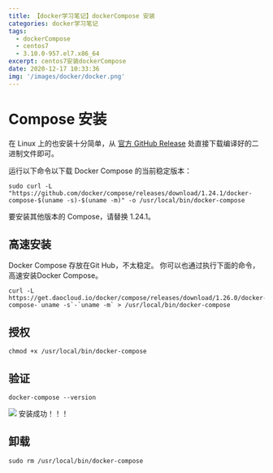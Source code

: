 ```yaml
---
title: 【docker学习笔记】dockerCompose 安装
categories: docker学习笔记
tags:
  - dockerCompose 
  - centos7
  - 3.10.0-957.el7.x86_64
excerpt: centos7安装dockerCompose 
date: 2020-12-17 10:33:36
img: '/images/docker/docker.png'
---
```

# Compose 安装

在 Linux 上的也安装十分简单，从 [官方 GitHub Release](https://github.com/docker/compose/releases) 处直接下载编译好的二进制文件即可。

运行以下命令以下载 Docker Compose 的当前稳定版本：

```shell
sudo curl -L "https://github.com/docker/compose/releases/download/1.24.1/docker-compose-$(uname -s)-$(uname -m)" -o /usr/local/bin/docker-compose
```

要安装其他版本的 Compose，请替换 1.24.1。

## 高速安装

Docker Compose 存放在Git Hub，不太稳定。
你可以也通过执行下面的命令，高速安装Docker Compose。

```shell
curl -L https://get.daocloud.io/docker/compose/releases/download/1.26.0/docker-compose-`uname -s`-`uname -m` > /usr/local/bin/docker-compose
```

## 授权

```shell
chmod +x /usr/local/bin/docker-compose
```

## 验证

```shell
docker-compose --version
```

![](/img/docker/43.jpg)
安装成功！！！

## 卸载

```shell
sudo rm /usr/local/bin/docker-compose
```